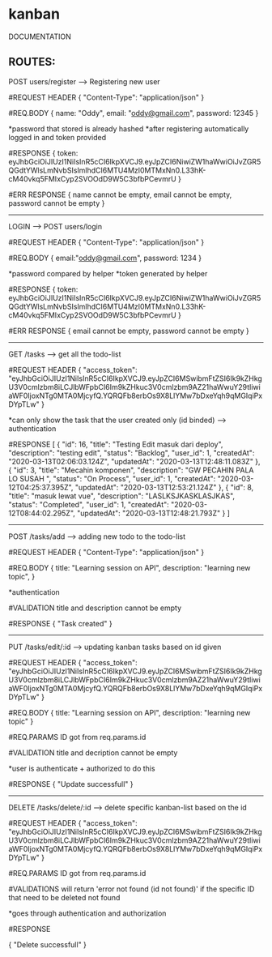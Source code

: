 # kanban

DOCUMENTATION

ROUTES:
-----------------------------------------------------------
POST users/register   --> Registering new user

#REQUEST HEADER
{
  "Content-Type": "application/json"
}

#REQ.BODY
{
    name: "Oddy",
    email: "oddy@gmail.com",
    password: 12345
}

*password that stored is already hashed
*after registering automatically logged in and token provided

#RESPONSE
{
    token: eyJhbGciOiJIUzI1NiIsInR5cCI6IkpXVCJ9.eyJpZCI6NiwiZW1haWwiOiJvZGR5QGdtYWlsLmNvbSIsImlhdCI6MTU4MzI0MTMxNn0.L33hK-cM40vkq5FMIxCyp2SVOOdD9W5C3bfbPCevmrU
}

#ERR RESPONSE
{
    name cannot be empty,
    email cannot be empty,
    password cannot be empty
}

-----------------------------------------------------------

LOGIN --> POST users/login

#REQUEST HEADER
{
  "Content-Type": "application/json"
}

#REQ.BODY
{
    email:"oddy@gmail.com",
    password: 1234
}

*password compared by helper
*token generated by helper

#RESPONSE
{
    token: eyJhbGciOiJIUzI1NiIsInR5cCI6IkpXVCJ9.eyJpZCI6NiwiZW1haWwiOiJvZGR5QGdtYWlsLmNvbSIsImlhdCI6MTU4MzI0MTMxNn0.L33hK-cM40vkq5FMIxCyp2SVOOdD9W5C3bfbPCevmrU
}

#ERR RESPONSE
{
    email cannot be empty,
    password cannot be empty
}

-----------------------------------------------------------

GET     /tasks      --> get all the todo-list


#REQUEST HEADER
{
  "access_token": "eyJhbGciOiJIUzI1NiIsInR5cCI6IkpXVCJ9.eyJpZCI6MSwibmFtZSI6Ik9kZHkgU3V0cmlzbm8iLCJlbWFpbCI6Im9kZHkuc3V0cmlzbm9AZ21haWwuY29tIiwiaWF0IjoxNTg0MTA0MjcyfQ.YQRQFb8erbOs9X8LlYMw7bDxeYqh9qMGIqiPxDYpTLw"
}

*can only show the task that the user created only (id binded) --> authentication

#RESPONSE
[
    {
        "id": 16,
        "title": "Testing Edit masuk dari deploy",
        "description": "testing edit",
        "status": "Backlog",
        "user_id": 1,
        "createdAt": "2020-03-13T02:06:03.124Z",
        "updatedAt": "2020-03-13T12:48:11.083Z"
    },
    {
        "id": 3,
        "title": "Mecahin komponen",
        "description": "GW PECAHIN PALA LO SUSAH  ",
        "status": "On Process",
        "user_id": 1,
        "createdAt": "2020-03-12T04:25:37.395Z",
        "updatedAt": "2020-03-13T12:53:21.124Z"
    },
    {
        "id": 8,
        "title": "masuk lewat vue",
        "description": "LASLKSJKASKLASJKAS",
        "status": "Completed",
        "user_id": 1,
        "createdAt": "2020-03-12T08:44:02.295Z",
        "updatedAt": "2020-03-13T12:48:21.793Z"
    }
]

-----------------------------------------------------------

POST    /tasks/add      --> adding new todo to the todo-list

#REQUEST HEADER
{
  "Content-Type": "application/json"
}

#REQ.BODY
{
    title: "Learning session on API",
    description: "learning new topic",
}

*authentication

#VALIDATION
title and description cannot be empty

#RESPONSE
{
    "Task created"
}

-----------------------------------------------------------

PUT     /tasks/edit/:id  --> updating kanban tasks based on id given

#REQUEST HEADER
{
  "access_token": "eyJhbGciOiJIUzI1NiIsInR5cCI6IkpXVCJ9.eyJpZCI6MSwibmFtZSI6Ik9kZHkgU3V0cmlzbm8iLCJlbWFpbCI6Im9kZHkuc3V0cmlzbm9AZ21haWwuY29tIiwiaWF0IjoxNTg0MTA0MjcyfQ.YQRQFb8erbOs9X8LlYMw7bDxeYqh9qMGIqiPxDYpTLw"
}

#REQ.BODY
{
    title: "Learning session on API",
    description: "learning new topic"
}

#REQ.PARAMS
ID got from req.params.id

#VALIDATION
title and decription cannot be empty

*user is authenticate + authorized to do this

#RESPONSE
{
    "Update successfull"
}

-----------------------------------------------------------

DELETE  /tasks/delete/:id  --> delete specific kanban-list based on the id

#REQUEST HEADER
{
  "access_token": "eyJhbGciOiJIUzI1NiIsInR5cCI6IkpXVCJ9.eyJpZCI6MSwibmFtZSI6Ik9kZHkgU3V0cmlzbm8iLCJlbWFpbCI6Im9kZHkuc3V0cmlzbm9AZ21haWwuY29tIiwiaWF0IjoxNTg0MTA0MjcyfQ.YQRQFb8erbOs9X8LlYMw7bDxeYqh9qMGIqiPxDYpTLw"
}

#REQ.PARAMS
ID got from req.params.id

#VALIDATIONS
will return 'error not found (id not found)' if the specific ID that need to be deleted not found

*goes through authentication and authorization

#RESPONSE

{
    "Delete successfull"
}